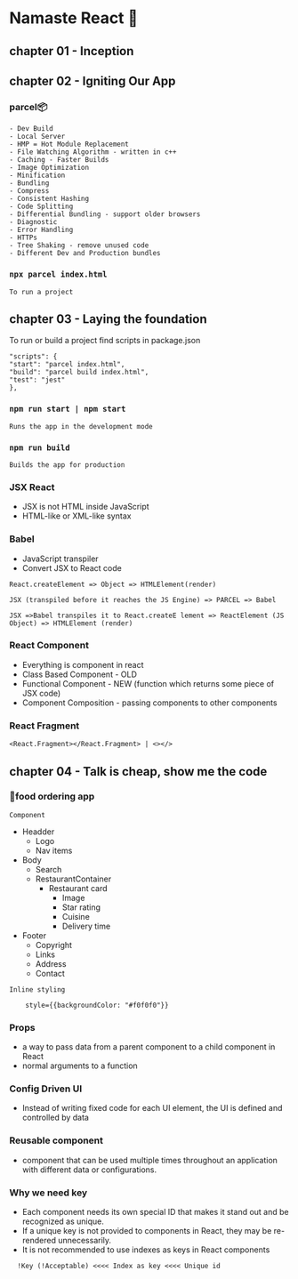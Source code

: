# Namaste React 🚀

## chapter 01 - Inception

## chapter 02 - Igniting Our App

### parcel📦

    - Dev Build
    - Local Server
    - HMP = Hot Module Replacement
    - File Watching Algorithm - written in c++
    - Caching - Faster Builds
    - Image Optimization
    - Minification
    - Bundling
    - Compress
    - Consistent Hashing
    - Code Splitting
    - Differential Bundling - support older browsers
    - Diagnostic
    - Error Handling
    - HTTPs
    - Tree Shaking - remove unused code
    - Different Dev and Production bundles

### `npx parcel index.html`

    To run a project

## chapter 03 - Laying the foundation

To run or build a project find scripts in package.json

```
"scripts": {
"start": "parcel index.html",
"build": "parcel build index.html",
"test": "jest"
},
```

### `npm run start | npm start`

    Runs the app in the development mode

### `npm run build`

    Builds the app for production

### JSX React

- JSX is not HTML inside JavaScript
- HTML-like or XML-like syntax

### Babel

- JavaScript transpiler
- Convert JSX to React code

```
React.createElement => Object => HTMLElement(render)

JSX (transpiled before it reaches the JS Engine) => PARCEL => Babel

JSX =>Babel transpiles it to React.createE lement => ReactElement (JS Object) => HTMLElement (render)
```

### React Component

- Everything is component in react
- Class Based Component - OLD
- Functional Component - NEW (function which returns some piece of JSX code)
- Component Composition - passing components to other components

### React Fragment

```
<React.Fragment></React.Fragment> | <></>

```

## chapter 04 - Talk is cheap, show me the code

### 🍜food ordering app

`Component`

- Headder
  - Logo
  - Nav items
- Body
  - Search
  - RestaurantContainer
    - Restaurant card
      - Image
      - Star rating
      - Cuisine
      - Delivery time
- Footer
  - Copyright
  - Links
  - Address
  - Contact

```
Inline styling

    style={{backgroundColor: "#f0f0f0"}}
```

### Props

- a way to pass data from a parent component to a child component in React
- normal arguments to a function

### Config Driven UI

- Instead of writing fixed code for each UI element, the UI is defined and controlled by data

### Reusable component

- component that can be used multiple times throughout an application with different data or configurations.

### Why we need key

- Each component needs its own special ID that makes it stand out and be recognized as unique.
- If a unique key is not provided to components in React, they may be re-rendered unnecessarily.
- It is not recommended to use indexes as keys in React components

```
  !Key (!Acceptable) <<<< Index as key <<<< Unique id
```
